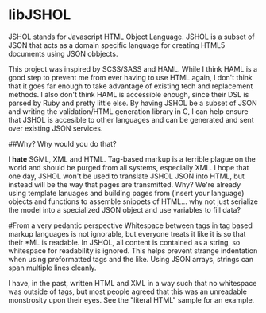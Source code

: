 libJSHOL
========

JSHOL stands for Javascript HTML Object Language. JSHOL is a subset of JSON that acts as a
domain specific language for creating HTML5 documents using JSON obbjects.

This project was inspired by SCSS/SASS and HAML. While I think HAML is a good step to prevent
me from ever having to use HTML again, I don't think that it goes far enough to take advantage
of existing tech and replacement methods. I also don't think HAML is accessible enough, since
their DSL is parsed by Ruby and pretty little else. By having JSHOL be a subset of JSON and
writing the validation/HTML generation library in C, I can help ensure that JSHOL is accesible
to other languages and can be generated and sent over existing JSON services.

##Why? Why would you do that?

I **hate** SGML, XML and HTML. Tag-based markup is a terrible plague on the world and should
be purged from all systems, especially XML. I hope that one day, JSHOL won't be used to
translate JSHOL JSON into HTML, but instead will be the way that pages are transmitted. Why?
We're already using template lanuages and building pages from (insert your language) objects and
functions to assemble snippets of HTML... why not just serialize the model into a specialized JSON
object and use variables to fill data?

#From a very pedantic perspective
Whitespace between tags in tag based markup languages is not ignorable, but everyone treats it like
it is so that their \*ML is readable. In JSHOL, all content is contained as a string, so whitespace
for readability is ignored. This helps prevent strange indentation when using preformatted tags and
the like. Using JSON arrays, strings can span multiple lines cleanly.

I have, in the past, written HTML and XML in a way such that no whitespace was outside of tags, but
most people agreed that this was an unreadable monstrosity upon their eyes. See the "literal HTML"
sample for an example.
